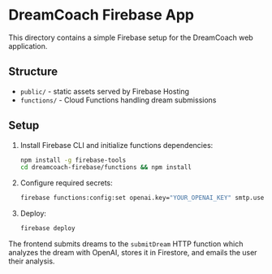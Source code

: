 # DreamCoach Firebase App

This directory contains a simple Firebase setup for the DreamCoach web application.

## Structure

- `public/` - static assets served by Firebase Hosting
- `functions/` - Cloud Functions handling dream submissions

## Setup

1. Install Firebase CLI and initialize functions dependencies:
   ```bash
   npm install -g firebase-tools
   cd dreamcoach-firebase/functions && npm install
   ```
2. Configure required secrets:
   ```bash
   firebase functions:config:set openai.key="YOUR_OPENAI_KEY" smtp.user="YOUR_EMAIL" smtp.pass="EMAIL_PASSWORD"
   ```
3. Deploy:
   ```bash
   firebase deploy
   ```

The frontend submits dreams to the `submitDream` HTTP function which analyzes the dream with OpenAI, stores it in Firestore, and emails the user their analysis.
